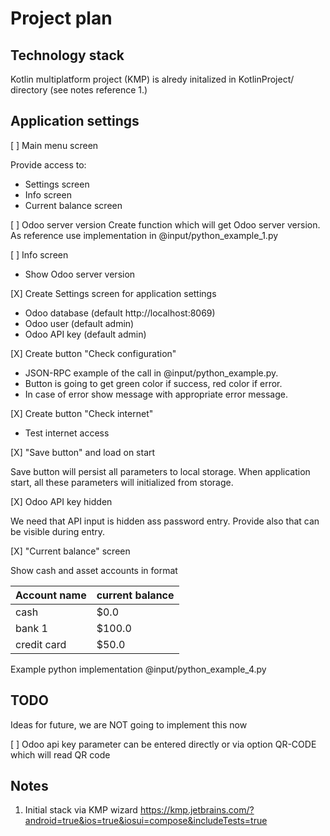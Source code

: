 # Project plan

## Technology stack

Kotlin multiplatform project (KMP) is alredy initalized in KotlinProject/ directory (see notes reference 1.)

## Application settings

[ ] Main menu screen

Provide access to:
- Settings screen
- Info screen
- Current balance screen

[ ] Odoo server version
Create function which will get Odoo server version. As reference use implementation in @input/python_example_1.py 

[ ] Info screen

- Show Odoo server version

[X] Create Settings screen for application settings

- Odoo database (default http://localhost:8069)
- Odoo user (default admin)
- Odoo API key (default admin)

[X] Create button "Check configuration"

- JSON-RPC example of the call in @input/python_example.py.
- Button is going to get green color if success, red color if error. 
- In case of error show message with appropriate error message.


[X] Create button "Check internet"

- Test internet access

[X] "Save button" and load on start

Save button will persist all parameters to local storage.
When application start, all these parameters will initialized from storage.

[X] Odoo API key hidden

We need that API input is hidden ass password entry. Provide also that can be visible during entry. 

[X] "Current balance" screen 

Show cash and asset accounts in format

| Account name | current balance |
| -------------| --------------- |
| cash         |            $0.0 |
| bank 1       |          $100.0 |
| credit card  |           $50.0 |

Example python implementation @input/python_example_4.py


## TODO

Ideas for future, we are  NOT going to implement this now

[ ] Odoo api key parameter can be entered directly or via option QR-CODE which will read QR code 



## Notes

1. Initial stack via KMP wizard https://kmp.jetbrains.com/?android=true&ios=true&iosui=compose&includeTests=true
